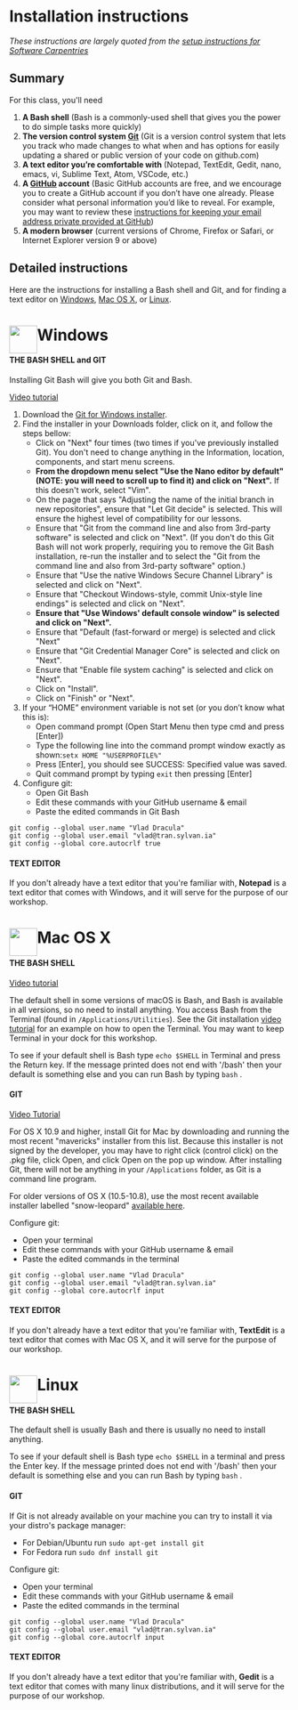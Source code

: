 # Installation instructions

*These instructions are largely quoted from the [setup instructions for Software Carpentries](https://carpentries.github.io/workshop-template/#git)*

## Summary
For this class, you'll need
1. **A Bash shell** (Bash is a commonly-used shell that gives you the power to do simple tasks more quickly)
2. **The version control system [Git](https://git-scm.com/)** (Git is a version control system that lets you track who made changes to what when and has options for easily updating a shared or public version of your code on github.com)
3. **A text editor you’re comfortable with** (Notepad, TextEdit, Gedit, nano, emacs, vi, Sublime Text, Atom, VSCode, etc.)
4. **A [GitHub](https://github.com/) account** (Basic GitHub accounts are free, and we encourage you to create a GitHub account if you don’t have one already. Please consider what personal information you’d like to reveal. For example, you may want to review these [instructions for keeping your email address private provided at GitHub](https://help.github.com/articles/keeping-your-email-address-private/))
5. **A modern browser** (current versions of Chrome, Firefox or Safari, or Internet Explorer version 9 or above)

## Detailed instructions
Here are the instructions for installing a Bash shell and Git, and for finding a text editor on [Windows](#-----windows), [Mac OS X](#-----mac-os-x), or [Linux](#-----linux). 

<h1> <img src="https://diymediahome.org/wp-content/uploads/Windows_7_logo.png"
  width="50"
  height="50"
  style="float:left;">
    Windows
  
#### THE BASH SHELL and GIT

Installing Git Bash will give you both Git and Bash.

[Video tutorial](https://youtu.be/339AEqk9c-8)

1. Download the [Git for Windows installer](https://gitforwindows.org/).
2. Find the installer in your Downloads folder, click on it, and follow the steps bellow:
    - Click on "Next" four times (two times if you've previously installed Git). You don't need to change anything in the Information, location, components, and start menu screens.
    - **From the dropdown menu select "Use the Nano editor by default" (NOTE: you will need to scroll up to find it) and click on "Next".** If this doesn't work, select "Vim".
    - On the page that says "Adjusting the name of the initial branch in new repositories", ensure that "Let Git decide" is selected. This will ensure the highest level of compatibility for our lessons.
    - Ensure that "Git from the command line and also from 3rd-party software" is selected and click on "Next". (If you don't do this Git Bash will not work properly, requiring you to remove the Git Bash installation, re-run the installer and to select the "Git from the command line and also from 3rd-party software" option.)
    - Ensure that "Use the native Windows Secure Channel Library" is selected and click on "Next".
    - Ensure that "Checkout Windows-style, commit Unix-style line endings" is selected and click on "Next".
    - **Ensure that "Use Windows' default console window" is selected and click on "Next".**
    - Ensure that "Default (fast-forward or merge) is selected and click "Next"
    - Ensure that "Git Credential Manager Core" is selected and click on "Next".
    - Ensure that "Enable file system caching" is selected and click on "Next".
    - Click on "Install".
    - Click on "Finish" or "Next".
3. If your “HOME” environment variable is not set (or you don’t know what this is):
    - Open command prompt (Open Start Menu then type cmd and press [Enter])
    - Type the following line into the command prompt window exactly as shown:`setx HOME "%USERPROFILE%"`
    - Press [Enter], you should see SUCCESS: Specified value was saved.
    - Quit command prompt by typing `exit` then pressing [Enter]
4. Configure git: 
    - Open Git Bash
    - Edit these commands with your GitHub username & email
    - Paste the edited commands in Git Bash
```
git config --global user.name "Vlad Dracula"
git config --global user.email "vlad@tran.sylvan.ia"
git config --global core.autocrlf true
```

#### TEXT EDITOR
If you don't already have a text editor that you're familiar with, **Notepad** is a text editor that comes with Windows, and it will serve for the purpose of our workshop. 


<h1> <img src="https://cdn.osxdaily.com/wp-content/uploads/2013/07/apple-logo.gif"
  width="50"
  height="50"
  style="float:left;">
    Mac OS X
  
#### THE BASH SHELL
[Video tutorial](https://youtu.be/9LQhwETCdwY)

The default shell in some versions of macOS is Bash, and Bash is available in all versions, so no need to install anything. You access Bash from the Terminal (found in `/Applications/Utilities`). See the Git installation [video tutorial](https://carpentries.github.io/workshop-template/#shell-macos-video-tutorial) for an example on how to open the Terminal. You may want to keep Terminal in your dock for this workshop.

To see if your default shell is Bash type `echo $SHELL` in Terminal and press the Return key. If the message printed does not end with '/bash' then your default is something else and you can run Bash by typing `bash` .


#### GIT
[Video Tutorial](https://youtu.be/9LQhwETCdwY)

For OS X 10.9 and higher, install Git for Mac by downloading and running the most recent "mavericks" installer from this list. Because this installer is not signed by the developer, you may have to right click (control click) on the .pkg file, click Open, and click Open on the pop up window. After installing Git, there will not be anything in your `/Applications` folder, as Git is a command line program. 

For older versions of OS X (10.5-10.8), use the most recent available installer labelled "snow-leopard" [available here](http://sourceforge.net/projects/git-osx-installer/files/).

Configure git: 
  - Open your terminal
  - Edit these commands with your GitHub username & email
  - Paste the edited commands in the terminal
```
git config --global user.name "Vlad Dracula"
git config --global user.email "vlad@tran.sylvan.ia"
git config --global core.autocrlf input
```


#### TEXT EDITOR
If you don't already have a text editor that you're familiar with, **TextEdit** is a text editor that comes with Mac OS X, and it will serve for the purpose of our workshop. 


<h1> <img src="https://upload.wikimedia.org/wikipedia/commons/thumb/3/35/Tux.svg/1200px-Tux.svg.png"
  width="50"
  height="50"
  style="float:left;">
    Linux

#### THE BASH SHELL
The default shell is usually Bash and there is usually no need to install anything.

To see if your default shell is Bash type `echo $SHELL` in a terminal and press the Enter key. If the message printed does not end with '/bash' then your default is something else and you can run Bash by typing `bash` .


#### GIT
If Git is not already available on your machine you can try to install it via your distro's package manager:
- For Debian/Ubuntu run `sudo apt-get install git`
- For Fedora run `sudo dnf install git` 

Configure git: 
  - Open your terminal
  - Edit these commands with your GitHub username & email
  - Paste the edited commands in the terminal
```
git config --global user.name "Vlad Dracula"
git config --global user.email "vlad@tran.sylvan.ia"
git config --global core.autocrlf input
```

#### TEXT EDITOR
If you don't already have a text editor that you're familiar with, **Gedit** is a text editor that comes with many linux distributions, and it will serve for the purpose of our workshop. 
